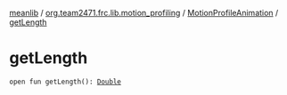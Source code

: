 [meanlib](../../index.md) / [org.team2471.frc.lib.motion_profiling](../index.md) / [MotionProfileAnimation](index.md) / [getLength](./get-length.md)

# getLength

`open fun getLength(): `[`Double`](https://kotlinlang.org/api/latest/jvm/stdlib/kotlin/-double/index.html)